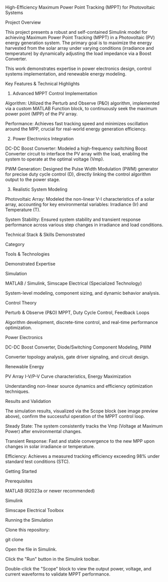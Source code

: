 High-Efficiency Maximum Power Point Tracking (MPPT) for Photovoltaic Systems

Project Overview

This project presents a robust and self-contained Simulink model for achieving Maximum Power Point Tracking (MPPT) in a Photovoltaic (PV) energy generation system. The primary goal is to maximize the energy harvested from the solar array under varying conditions (irradiance and temperature) by dynamically adjusting the load impedance via a Boost Converter.

This work demonstrates expertise in power electronics design, control systems implementation, and renewable energy modeling.

 Key Features & Technical Highlights

1. Advanced MPPT Control Implementation

Algorithm: Utilized the Perturb and Observe (P&O) algorithm, implemented via a custom MATLAB Function block, to continuously seek the maximum power point (MPP) of the PV array.

Performance: Achieves fast tracking speed and minimizes oscillation around the MPP, crucial for real-world energy generation efficiency.

2. Power Electronics Integration

DC-DC Boost Converter: Modeled a high-frequency switching Boost Converter circuit to interface the PV array with the load, enabling the system to operate at the optimal voltage (Vmp).

PWM Generation: Designed the Pulse Width Modulation (PWM) generator for precise duty cycle control (D), directly linking the control algorithm output to the power stage.

3. Realistic System Modeling

Photovoltaic Array: Modeled the non-linear V-I characteristics of a solar array, accounting for key environmental variables: Irradiance (Ir) and Temperature (T).

System Stability: Ensured system stability and transient response performance across various step changes in irradiance and load conditions.

Technical Stack & Skills Demonstrated

Category

Tools & Technologies

Demonstrated Expertise

Simulation

MATLAB / Simulink, Simscape Electrical (Specialized Technology)

System-level modeling, component sizing, and dynamic behavior analysis.

Control Theory

Perturb & Observe (P&O) MPPT, Duty Cycle Control, Feedback Loops

Algorithm development, discrete-time control, and real-time performance optimization.

Power Electronics

DC-DC Boost Converter, Diode/Switching Component Modeling, PWM

Converter topology analysis, gate driver signaling, and circuit design.

Renewable Energy

PV Array I-V/P-V Curve characteristics, Energy Maximization

Understanding non-linear source dynamics and efficiency optimization techniques.

Results and Validation

The simulation results, visualized via the Scope block (see image preview above), confirm the successful operation of the MPPT control loop.

Steady State: The system consistently tracks the Vmp (Voltage at Maximum Power) after environmental changes.

Transient Response: Fast and stable convergence to the new MPP upon changes in solar irradiance or temperature.

Efficiency: Achieves a measured tracking efficiency exceeding 98% under standard test conditions (STC).

 Getting Started

Prerequisites

MATLAB (R2023a or newer recommended)

Simulink

Simscape Electrical Toolbox

Running the Simulation

Clone this repository:

git clone 


Open the file in Simulink.

Click the "Run" button in the Simulink toolbar.

Double-click the "Scope" block to view the output power, voltage, and current waveforms to validate MPPT performance.

